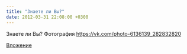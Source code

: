 ```yaml
---
title: "Знаете ли Вы?"
date: 2012-03-31 22:08:00 +0300
---
```


Знаете ли Вы?
Фотография
https://vk.com/photo-6136139_282832820

[Вложение](https://vk.com/photo-6136139_282832820)
